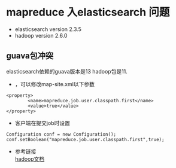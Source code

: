 # mapreduce 入elasticsearch 问题
- elasticsearch version 2.3.5
- hadoop version 2.6.0

## guava包冲突
elasticsearch依赖的guava版本是13 hadoop包是11.

- ，可以修改map-site.xml以下参数
```
<property>
        <name>mapreduce.job.user.classpath.first</name>
        <value>true</value>
</property>
```
- 客户端在提交job时设置
```
Configuration conf = new Configuration();
conf.setBoolean("mapreduce.job.user.classpath.first",true);
```

- 参考链接  
[hadoop文档](http://hadoop.apache.org/docs/current/hadoop-mapreduce-client/hadoop-mapreduce-client-core/MapReduce_Compatibility_Hadoop1_Hadoop2.html)  
